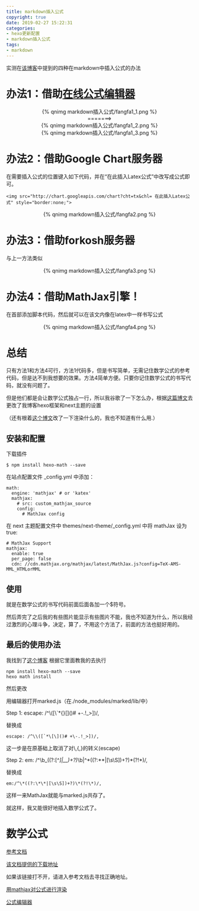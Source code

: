 ```yaml
---
title: markdown插入公式
copyright: true
date: 2019-02-27 15:22:31
categories:
- hexo更新配置
- markdown插入公式
tags:
- markdown
---
```


实测在[该博客](https://www.jianshu.com/p/054484d0892a)中提到的四种在markdown中插入公式的办法

<!--more-->


# 办法1：借助[在线公式编辑器](https://www.codecogs.com/latex/eqneditor.php)

<center>{% qnimg markdown插入公式/fangfa1_1.png %}</center>

<center>=======></center>

<center>{% qnimg markdown插入公式/fangfa1_2.png %}</center>

<center>{% qnimg markdown插入公式/fangfa1_3.png %}</center>

# 办法2：借助Google Chart服务器

在需要插入公式的位置键入如下代码，并在“在此插入Latex公式”中改写成公式即可。

    <img src="http://chart.googleapis.com/chart?cht=tx&chl= 在此插入Latex公式" style="border:none;">

<center>{% qnimg markdown插入公式/fangfa2.png %}</center>

# 办法3：借助forkosh服务器

与上一方法类似

<center>{% qnimg markdown插入公式/fangfa3.png %}</center>

# 办法4：借助MathJax引擎！

在首部添加脚本代码，然后就可以在该文内像在latex中一样书写公式

<center>{% qnimg markdown插入公式/fangfa4.png %}</center>
 
# 总结

只有方法1和方法4可行，方法1代码多，但是书写简单，无需记住数学公式的参考代码，但是达不到我想要的效果。方法4简单方便。只要你记住数学公式的书写代码，就没有问题了。

但是他们都是会让数学公式独占一行，所以我谷歌了一下怎么办，根据[这篇博文](http://stevenshi.me/2017/06/26/hexo-insert-formula/)去更改了我博客hexo框架和next主题的设置

（还有根着[这个博文](https://blog.csdn.net/wgshun616/article/details/81019687)改了一下渲染什么的，我也不知道有什么用.）

## 安装和配置

下载插件

    $ npm install hexo-math --save

在站点配置文件 _config.yml 中添加：

    math:
      engine: 'mathjax' # or 'katex'
      mathjax:
        # src: custom_mathjax_source
        config:
          # MathJax config

在 next 主题配置文件中 themes/next-theme/_config.yml 中将 mathJax 设为 true:

    # MathJax Support
    mathjax:
      enable: true
      per_page: false
      cdn: //cdn.mathjax.org/mathjax/latest/MathJax.js?config=TeX-AMS-MML_HTMLorMML

## 使用

就是在数学公式的书写代码前面后面各加一个$符号。

然后弄完了之后我的有些图片能显示有些图片不能，我也不知道为什么，所以我经过激烈的心理斗争，决定，算了，不用这个方法了，前面的方法也挺好用的。

## 最后的使用办法

我找到了[这个博客](https://blog.csdn.net/emptyset110/article/details/50123231)
根据它里面教我的去执行

    npm install hexo-math --save
    hexo math install

然后更改

用编辑器打开marked.js（在./node_modules/marked/lib/中）

Step 1:
    escape: /^\\([\\`*{}\[\]()# +\-.!_>])/,

替换成

    escape: /^\\([`*\[\]()# +\-.!_>])/,

这一步是在原基础上取消了对\\,\{,\}的转义(escape)

Step 2:
    em: /^\b_((?:[^_]|__)+?)_\b|^\*((?:\*\*|[\s\S])+?)\*(?!\*)/,

替换成

    em:/^\*((?:\*\*|[\s\S])+?)\*(?!\*)/,

这样一来MathJax就能与marked.js共存了。

就这样，我又能很好地插入数学公式了。


# 数学公式

[参考文档](https://juejin.im/post/5a6721bd518825733201c4a2)

[该文档提供的下载地址](https://link.juejin.im/?target=http%3A%2F%2Ffiles.cnblogs.com%2Fhoukai%2FLATEX%25E6%2595%25B0%25E5%25AD%25A6%25E7%25AC%25A6%25E5%258F%25B7%25E8%25A1%25A8.rar)

如果该链接打不开，请进入参考文档去寻找正确地址。

[用mathjax对公式进行渲染](https://ranmaosong.github.io/2017/11/29/hexo-support-mathjax/)

[公式编辑器](https://www.codecogs.com/latex/eqneditor.php)